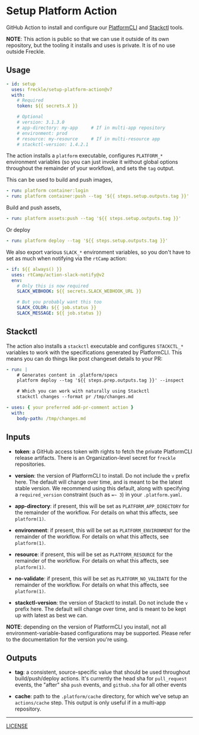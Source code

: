 # Setup Platform Action

GitHub Action to install and configure our [PlatformCLI][platform] and
[Stackctl][] tools.

[platform]: https://github.com/freckle/platform
[stackctl]: https://github.com/freckle/stackctl

**NOTE**: This action is public so that we can use it outside of its own
repository, but the tooling it installs and uses is private. It is of no use
outside Freckle.

## Usage

```yaml
- id: setup
  uses: freckle/setup-platform-action@v7
  with:
    # Required
    token: ${{ secrets.X }}

    # Optional
    # version: 3.1.3.0
    # app-directory: my-app     # If in multi-app repository
    # environment: prod
    # resource: my-resource     # If in multi-resource app
    # stackctl-version: 1.4.2.1
```

The action installs a `platform` executable, configures `PLATFORM_*` environment
variables (so you can just invoke it without global options throughout the
remainder of your workflow), and sets the `tag` output.

This can be used to build and push images,

```yaml
- run: platform container:login
- run: platform container:push --tag '${{ steps.setup.outputs.tag }}'
```

Build and push assets,

```yaml
- run: platform assets:push --tag '${{ steps.setup.outputs.tag }}'
```

Or deploy

```yaml
- run: platform deploy --tag '${{ steps.setup.outputs.tag }}'
```

We also export various `SLACK_*` environment variables, so you don't have to set
as much when notifying via the `rtCamp` action:

```yaml
- if: ${{ always() }}
  uses: rtCamp/action-slack-notify@v2
  env:
    # Only this is now required
    SLACK_WEBHOOK: ${{ secrets.SLACK_WEBHOOK_URL }}

    # But you probably want this too
    SLACK_COLOR: ${{ job.status }}
    SLACK_MESSAGE: ${{ job.status }}
```

## Stackctl

The action also installs a `stackctl` executable and configures `STACKCTL_*`
variables to work with the specifications generated by PlatformCLI. This means
you can do things like post changeset details to your PR:

```yaml
- run: |
    # Generates content in .platform/specs
    platform deploy --tag '${{ steps.prep.outputs.tag }}' --inspect

    # Which you can work with naturally using Stackctl
    stackctl changes --format pr /tmp/changes.md

- uses: { your preferred add-pr-comment action }
  with:
    body-path: /tmp/changes.md
```

## Inputs

- **token**: a GitHub access token with rights to fetch the private PlatformCLI
  release artifacts. There is an Organization-level secret for `freckle`
  repositories.

- **version**: the version of PlatformCLI to install. Do not include the `v`
  prefix here. The default will change over time, and is meant to be the latest
  stable version. We recommend using this default, along with specifying a
  `required_version` constraint (such as `=~ 3`) in your `.platform.yaml`.

- **app-directory**: if present, this will be set as `PLATFORM_APP_DIRECTORY`
  for the remainder of the workflow. For details on what this affects, see
  `platform(1)`.

- **environment**: if present, this will be set as `PLATFORM_ENVIRONMENT` for
  the remainder of the workflow. For details on what this affects, see
  `platform(1)`.

- **resource**: if present, this will be set as `PLATFORM_RESOURCE` for the
  remainder of the workflow. For details on what this affects, see
  `platform(1)`.

- **no-validate**: if present, this will be set as `PLATFORM_NO_VALIDATE` for
  the remainder of the workflow. For details on what this affects, see
  `platform(1)`.

- **stackctl-version**: the version of Stackctl to install. Do not include the
  `v` prefix here. The default will change over time, and is meant to be kept up
  with latest as best we can.

**NOTE**: depending on the version of PlatformCLI you install, not all
environment-variable-based configurations may be supported. Please refer to the
documentation for the version you're using.

## Outputs

- **tag**: a consistent, source-specific value that should be used throughout
  build/push/deploy actions. It's currently the head sha for `pull_request`
  events, the "after" sha `push` events, and `github.sha` for all other events

- **cache**: path to the `.platform/cache` directory, for which we've setup an
  `actions/cache` step. This output is only useful if in a multi-app repository.

---

[LICENSE](./LICENSE)
